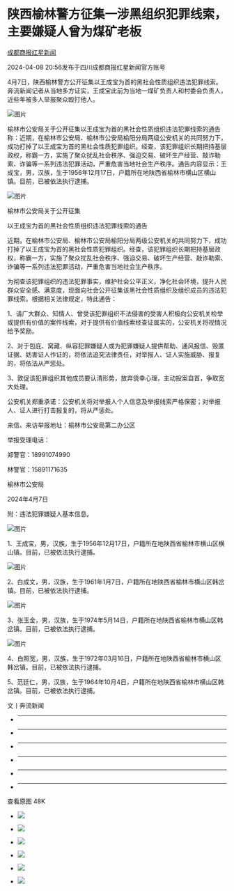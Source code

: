 # 陕西榆林警方征集一涉黑组织犯罪线索，主要嫌疑人曾为煤矿老板

[](https://news.qq.com/omn/author/8QMW235U5YQeuzo%3D)

[成都商报红星新闻](https://news.qq.com/omn/author/8QMW235U5YQeuzo%3D)

2024-04-08 20:56发布于四川成都商报红星新闻官方账号

4月7日，陕西榆林警方公开征集以王成宝为首的黑社会性质组织违法犯罪线索。奔流新闻记者从当地多方证实，王成宝此前为当地一煤矿负责人和村委会负责人，近些年被多人举报聚众殴打他人。

![图片](https:https://inews.gtimg.com/news_bt/ONfWAg1Xc5lAP7mo8x81lwZvO6hLt90b4bX6v8FPn8nwcAA/641)

榆林市公安局关于公开征集以王成宝为首的黑社会性质组织违法犯罪线索的通告称：近期，在榆林市公安局、榆林市公安局榆阳分局两级公安机关的共同努力下，成功打掉了以王成宝为首的黑社会性质犯罪组织。经查，该犯罪组织长期把持基层政权，称霸一方，实施了聚众扰乱社会秩序、强迫交易、破坏生产经营、敲诈勒索、诈骗等一系列违法犯罪活动，严重危害当地社会生产秩序。通告内容显示：王成宝，男，汉族，生于1956年12月17日，户籍所在地陕西省榆林市横山区横山镇。目前，已被依法执行逮捕。

![图片](https:https://inews.gtimg.com/news_bt/OJ7EK5FlwG2Fn0C8mfdXb90Q1OSOhxZxaYOZu8OX13gWsAA/641)

榆林市公安局关于公开征集

以王成宝为首的黑社会性质组织违法犯罪线索的通告

近期，在榆林市公安局、榆林市公安局榆阳分局两级公安机关的共同努力下，成功打掉了以王成宝为首的黑社会性质犯罪组织。经查，该犯罪组织长期把持基层政权，称霸一方，实施了聚众扰乱社会秩序、强迫交易、破坏生产经营、敲诈勒索、诈骗等一系列违法犯罪活动，严重危害当地社会生产秩序。

为彻查该犯罪组织的违法犯罪事实，维护社会公平正义，净化社会环境，提升人民群众安全感、满意度，现面向社会公开征集该黑社会性质组织及组织成员的违法犯罪线索。根据相关法律规定，特此通告：

1、请广大群众、知情人、曾受该犯罪组织不法侵害的受害人积极向公安机关检举或提供有价值的案件线索，对于提供有价值线索经查证属实的，公安机关将视情况给予奖励。

2、对于包庇、窝藏、纵容犯罪嫌疑人或为犯罪嫌疑人提供帮助、通风报信、毁匿证据、妨害证人作证的，将依法追究法律责任，对举报人、证人实施威胁、报复的，将依法从严惩处。

3、敦促该犯罪组织其他成员要认清形势，放弃侥幸心理，主动投案自首，争取宽大处理。

公安机关郑重承诺：公安机关将对举报人个人信息及举报线索严格保密；对举报人、证人进行打击报复的，将从严惩处。

来信、来访举报地址：榆林市公安局第二办公区

举报受理电话：

郑警官：18991074990

林警官：15891171635

榆林市公安局

2024年4月7日

附：违法犯罪嫌疑人基本信息。

![图片](https:https://inews.gtimg.com/om_bt/OPfhQX8sKQOpTWQdMjehiX_2oG1u9wjmv7u9gqtzdOmT4AA/641)

1、王成宝，男，汉族，生于1956年12月17日，户籍所在地陕西省榆林市横山区横山镇。目前，已被依法执行逮捕。

![图片](https:https://inews.gtimg.com/om_bt/Oa4qIZLnR8t_rSDinQvjxiuWOUKgW7bJhc585biUTkHaQAA/641)

2、白成文，男，汉族，生于1961年1月7日，户籍所在地陕西省榆林市横山区韩岔镇。目前，已被依法执行逮捕。

![图片](https:https://inews.gtimg.com/om_bt/OGCAUv8yGLbziKpMdsEa7D3rgH5CL8YnAcuTp-S6mj8CQAA/641)

3、张玉金，男，汉族，生于1974年5月14日，户籍所在地陕西省榆林市横山区韩岔镇。目前，已被依法执行逮捕。

![图片](https:https://inews.gtimg.com/om_bt/O5BcZGAQSl7LXp4F43xrl-k2cQTdixCtuL0ihsDb7X-soAA/641)

4、白照宽，男，汉族，生于1972年03月16日，户籍所在地陕西省榆林市横山区韩岔镇。目前，已被依法执行逮捕。

5、范廷仁，男，汉族，生于1964年10月4日，户籍所在地陕西省榆林市横山区韩岔镇。目前，已被依法执行逮捕。

文丨奔流新闻

  *  ______

  * ______

  * ______

  * ______

  * ______

  * ______

查看原图 48K

  * ![](https:https://inews.gtimg.com/news_bt/ONfWAg1Xc5lAP7mo8x81lwZvO6hLt90b4bX6v8FPn8nwcAA/641)

  * ![](https:https://inews.gtimg.com/news_bt/OJ7EK5FlwG2Fn0C8mfdXb90Q1OSOhxZxaYOZu8OX13gWsAA/641)

  * ![](https:https://inews.gtimg.com/om_bt/OPfhQX8sKQOpTWQdMjehiX_2oG1u9wjmv7u9gqtzdOmT4AA/641)

  * ![](https:https://inews.gtimg.com/om_bt/Oa4qIZLnR8t_rSDinQvjxiuWOUKgW7bJhc585biUTkHaQAA/641)

  * ![](https:https://inews.gtimg.com/om_bt/OGCAUv8yGLbziKpMdsEa7D3rgH5CL8YnAcuTp-S6mj8CQAA/641)

  * ![](https:https://inews.gtimg.com/om_bt/O5BcZGAQSl7LXp4F43xrl-k2cQTdixCtuL0ihsDb7X-soAA/641)

